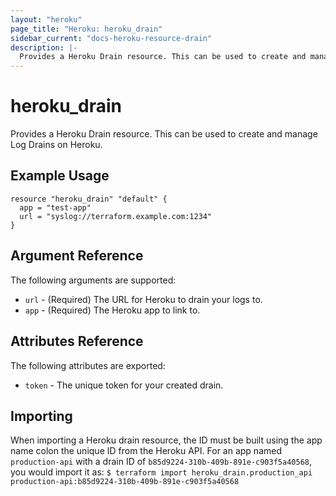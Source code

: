 ```yaml
---
layout: "heroku"
page_title: "Heroku: heroku_drain"
sidebar_current: "docs-heroku-resource-drain"
description: |-
  Provides a Heroku Drain resource. This can be used to create and manage Log Drains on Heroku.
---
```


# heroku\_drain

Provides a Heroku Drain resource. This can be used to
create and manage Log Drains on Heroku.

## Example Usage

```hcl
resource "heroku_drain" "default" {
  app = "test-app"
  url = "syslog://terraform.example.com:1234"
}
```

## Argument Reference

The following arguments are supported:

* `url` - (Required) The URL for Heroku to drain your logs to.
* `app` - (Required) The Heroku app to link to.

## Attributes Reference

The following attributes are exported:

* `token` - The unique token for your created drain.

## Importing

When importing a Heroku drain resource, the ID must be built using the app name colon the unique ID from the Heroku API. For an app named `production-api` with a drain ID of `b85d9224-310b-409b-891e-c903f5a40568`, you would import it as: `$ terraform import heroku_drain.production_api production-api:b85d9224-310b-409b-891e-c903f5a40568`
